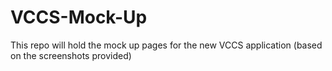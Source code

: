 # VCCS-Mock-Up
This repo will hold the mock up pages for the new VCCS application (based on the screenshots provided)
